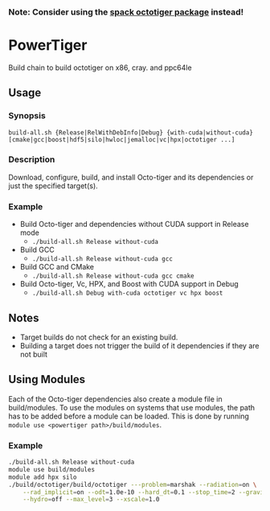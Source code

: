 ### Note: Consider using the [spack octotiger package](https://github.com/G-071/octotiger-spack) instead!

# PowerTiger
Build chain to build octotiger on x86, cray. and ppc64le

## Usage

### Synopsis
    build-all.sh {Release|RelWithDebInfo|Debug} {with-cuda|without-cuda} 
    [cmake|gcc|boost|hdf5|silo|hwloc|jemalloc|vc|hpx|octotiger ...]

### Description
Download, configure, build, and install Octo-tiger and its dependencies or
just the specified target(s).

### Example
* Build Octo-tiger and dependencies without CUDA support in Release mode
    * `./build-all.sh Release without-cuda`
* Build GCC
    * `./build-all.sh Release without-cuda gcc`
* Build GCC and CMake
    * `./build-all.sh Release without-cuda gcc cmake`
* Build Octo-tiger, Vc, HPX, and Boost with CUDA support in Debug
    * `./build-all.sh Debug with-cuda octotiger vc hpx boost`

## Notes
* Target builds do not check for an existing build.
* Building a target does not trigger the build of it dependencies if they are not built

## Using Modules
Each of the Octo-tiger dependencies also create a module file in build/modules.
To use the modules on systems that use modules, the path has to be added before
a module can be loaded. This is done by running `module use
<powertiger path>/build/modules`.

### Example
```sh
./build-all.sh Release without-cuda
module use build/modules
module add hpx silo
./build/octotiger/build/octotiger ---problem=marshak --radiation=on \
	--rad_implicit=on --odt=1.0e-10 --hard_dt=0.1 --stop_time=2 --gravity=off \
	--hydro=off --max_level=3 --xscale=1.0
```
